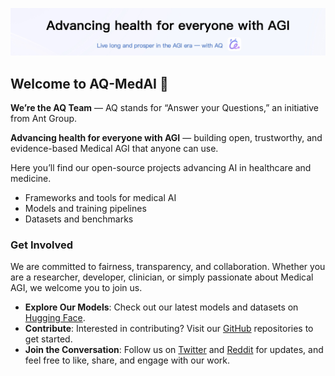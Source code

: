 <p align="center">
  <a href="https://www.antaq.com/">
    <img src="../assets/aq.jpg" alt="AQ">
  </a>
</p>

## Welcome to AQ-MedAI 👋  

**We’re the AQ Team** — AQ stands for “Answer your Questions,” an initiative from Ant Group.

**Advancing health for everyone with AGI** — building open, trustworthy, and evidence-based Medical AGI that anyone can use.

Here you’ll find our open-source projects advancing AI in healthcare and medicine.
- Frameworks and tools for medical AI  
- Models and training pipelines  
- Datasets and benchmarks  

### Get Involved

We are committed to fairness, transparency, and collaboration. Whether you are a researcher, developer, clinician, or simply passionate about Medical AGI, we welcome you to join us.

- **Explore Our Models**: Check out our latest models and datasets on [Hugging Face](https://huggingface.co/AQ-MedAI).
- **Contribute**: Interested in contributing? Visit our [GitHub](https://github.com/AQ-MedAI) repositories to get started.
- **Join the Conversation**: Follow us on [Twitter](https://x.com/AQ_MedAI) and [Reddit](https://www.reddit.com/r/AQ_MedAI/) for updates, and feel free to like, share, and engage with our work.